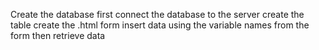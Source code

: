 Create the database first
connect the database to the server
create the table
create the .html form
insert data using the variable names from the form
then retrieve data
